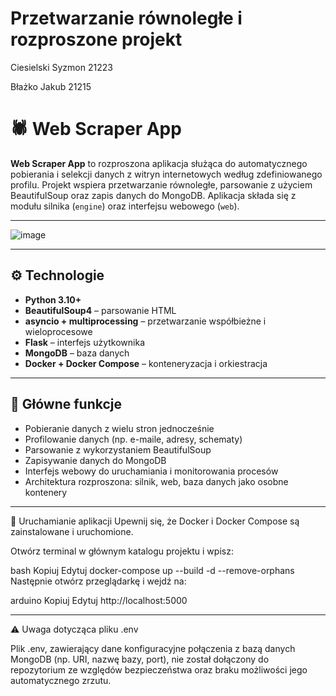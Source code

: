 # Przetwarzanie równoległe i rozproszone projekt
Ciesielski Syzmon 21223

Błażko Jakub 21215

# 🕷️ Web Scraper App

**Web Scraper App** to rozproszona aplikacja służąca do automatycznego pobierania i selekcji danych z witryn internetowych według zdefiniowanego profilu. Projekt wspiera przetwarzanie równoległe, parsowanie z użyciem BeautifulSoup oraz zapis danych do MongoDB. Aplikacja składa się z modułu silnika (`engine`) oraz interfejsu webowego (`web`).

---
![image](https://github.com/user-attachments/assets/acfb1447-bb89-44a4-bfc3-712465de3d28)



---

## ⚙️ Technologie

- **Python 3.10+**
- **BeautifulSoup4** – parsowanie HTML
- **asyncio + multiprocessing** – przetwarzanie współbieżne i wieloprocesowe
- **Flask** – interfejs użytkownika
- **MongoDB** – baza danych
- **Docker + Docker Compose** – konteneryzacja i orkiestracja

---

## 📌 Główne funkcje

- Pobieranie danych z wielu stron jednocześnie
- Profilowanie danych (np. e-maile, adresy, schematy)
- Parsowanie z wykorzystaniem BeautifulSoup
- Zapisywanie danych do MongoDB
- Interfejs webowy do uruchamiania i monitorowania procesów
- Architektura rozproszona: silnik, web, baza danych jako osobne kontenery

---

🚀 Uruchamianie aplikacji
Upewnij się, że Docker i Docker Compose są zainstalowane i uruchomione.

Otwórz terminal w głównym katalogu projektu i wpisz:

bash
Kopiuj
Edytuj
docker-compose up --build -d --remove-orphans
Następnie otwórz przeglądarkę i wejdź na:

arduino
Kopiuj
Edytuj
http://localhost:5000

---

⚠️ Uwaga dotycząca pliku .env

Plik .env, zawierający dane konfiguracyjne połączenia z bazą danych MongoDB (np. URI, nazwę bazy, port), nie został dołączony do repozytorium ze względów bezpieczeństwa oraz braku możliwości jego automatycznego zrzutu.
